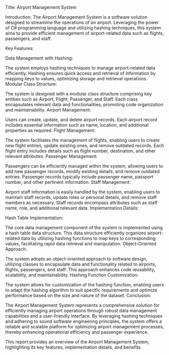 Title: Airport Management System

Introduction:
The Airport Management System is a software solution designed to streamline the operations of an airport. Leveraging the power of C# programming language and utilizing hashing techniques, this system aims to provide efficient management of airport-related data such as flights, passengers, and staff.

Key Features:

Data Management with Hashing:

The system employs hashing techniques to manage airport-related data efficiently. Hashing ensures quick access and retrieval of information by mapping keys to values, optimizing storage and retrieval operations.
Modular Class Structure:

The system is designed with a modular class structure comprising key entities such as Airport, Flight, Passenger, and Staff. Each class encapsulates relevant data and functionalities, promoting code organization and maintainability.
Airport Management:

Users can create, update, and delete airport records. Each airport record includes essential information such as name, location, and additional properties as required.
Flight Management:

The system facilitates the management of flights, enabling users to create new flight entries, update existing ones, and remove outdated records. Each flight entry includes details such as flight number, destination, and other relevant attributes.
Passenger Management:

Passengers can be efficiently managed within the system, allowing users to add new passenger records, modify existing details, and remove outdated entries. Passenger records typically include passenger name, passport number, and other pertinent information.
Staff Management:

Airport staff information is easily handled by the system, enabling users to maintain staff records, update roles or personal details, and remove staff members as necessary. Staff records encompass attributes such as staff name, role, and additional relevant data.
Implementation Details:

Hash Table Implementation:

The core data management component of the system is implemented using a hash table data structure. This data structure efficiently organizes airport-related data by utilizing hashing functions to map keys to corresponding values, facilitating rapid data retrieval and manipulation.
Object-Oriented Approach:

The system adopts an object-oriented approach to software design, utilizing classes to encapsulate data and functionality related to airports, flights, passengers, and staff. This approach enhances code reusability, scalability, and maintainability.
Hashing Function Customization:

The system allows for customization of the hashing function, enabling users to adapt the hashing algorithm to suit specific requirements and optimize performance based on the size and nature of the dataset.
Conclusion:

The Airport Management System represents a comprehensive solution for efficiently managing airport operations through robust data management capabilities and a user-friendly interface. By leveraging hashing techniques and adhering to sound software engineering principles, the system offers a reliable and scalable platform for optimizing airport management processes, thereby enhancing operational efficiency and passenger experience.

This report provides an overview of the Airport Management System, highlighting its key features, implementation details, and benefits.
